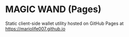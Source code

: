 # MAGIC WAND (Pages)
Static client-side wallet utility hosted on GitHub Pages at https://mariolife007.github.io

